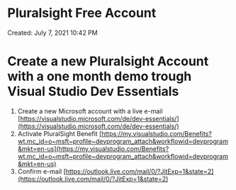 # Pluralsight Free Account

Created: July 7, 2021 10:42 PM

# Create a new Pluralsight Account with a one month demo trough Visual Studio Dev Essentials

1. Create a new Microsoft account with a live e-mail
[https://visualstudio.microsoft.com/de/dev-essentials/](https://visualstudio.microsoft.com/de/dev-essentials/)
2. Activate PluralSight Benefit
[https://my.visualstudio.com/Benefits?wt.mc_id=o~msft~profile~devprogram_attach&workflowid=devprogram&mkt=en-us](https://my.visualstudio.com/Benefits?wt.mc_id=o~msft~profile~devprogram_attach&workflowid=devprogram&mkt=en-us)
3. Confirm e-mail
[https://outlook.live.com/mail/0/?JitExp=1&state=2](https://outlook.live.com/mail/0/?JitExp=1&state=2)